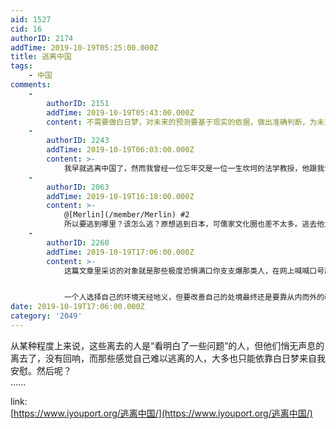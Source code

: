 ```yaml
---
aid: 1527
cid: 16
authorID: 2174
addTime: 2019-10-19T05:25:00.000Z
title: 逃离中国
tags:
    - 中国
comments:
    -
        authorID: 2151
        addTime: 2019-10-19T05:43:00.000Z
        content: 不需要做白日梦，对未来的预测要基于现实的依据，做出准确判断，为未来谋划。逃离不是唯一答案。
    -
        authorID: 2243
        addTime: 2019-10-19T06:03:00.000Z
        content: >-
            我早就逃离中国了，然而我曾经一位忘年交是一位一生坎坷的法学教授，他跟我说你去国外看看，但是别忘了反思中国，毕竟你情感上有所联系的人们还生活在这片土地上。
    -
        authorID: 2063
        addTime: 2019-10-19T16:18:00.000Z
        content: >-
            @[Merlin](/member/Merlin) #2
            所以要逃到哪里？该怎么逃？原想逃到日本，可儒家文化圈也差不太多。逃去他大哥，可美国隐私也没好到哪去。然后呢，我们还能去哪里？
    -
        authorID: 2260
        addTime: 2019-10-19T17:06:00.000Z
        content: >-
            这篇文章里采访的对象就是那些极度恐惧满口你支支爆那类人，在网上喊喊口号乱骂中共以示自己立场坚定，对理性和启蒙嗤之以鼻，别说还蛮像那帮姨学家的。他们骨子里还是典型的社会底层心态：肤浅、互害、见到别人好就要想办法把别人毁掉的“中式妒忌”，其实《排华法案》针对的就是这类人。这类人就是法家培养的“一民”，不是儒家的问题而是他们自己缺乏人文修养的问题，可惜他们到了美国并没有学到并拥抱美国的生活方式，但凡学到什么有用的东西不会如此绝望，不会如此自践。


            一个人选择自己的环境天经地义，但要改善自己的处境最终还是要靠从内而外的改变自己。一个社会总是会有这种巨婴心态又不能自我更新的人，对他们最好的态度就是任其自生自灭，任何试图从本质上改变他们的努力都会让帮助者被黑洞反噬。天助自助者。
date: 2019-10-19T17:06:00.000Z
category: '2049'
---
```


从某种程度上来说，这些离去的人是“看明白了一些问题”的人，但他们悄无声息的离去了，没有回响，而那些感觉自己难以逃离的人，大多也只能依靠白日梦来自我安慰。然后呢？  
……

link:  
[https://www.iyouport.org/逃离中国/](https://www.iyouport.org/逃离中国/)
